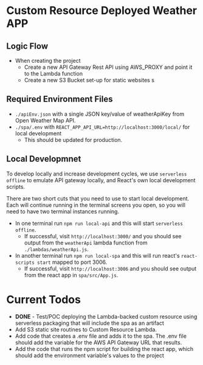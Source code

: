 # Custom Resource Deployed Weather APP

## Logic Flow
* When creating the project
    * Create a new API Gateway Rest API using AWS_PROXY and point it to the Lambda function
    * Create a new S3 Bucket set-up for static websites 
s
## Required Environment Files
* `./apiEnv.json` with a single JSON key/value of weatherApiKey from Open Weather Map API.
* `./spa/.env` with `REACT_APP_API_URL=http://localhost:3000/local/` for local development
    * This should be updated for production.  

## Local Developmnet 
To develop locally and increase development cycles, we use `serverless offline` to emulate API gateway locally, and React's own local development scripts. 

There are two short cuts that you need to use to start local development.  Each will continue running in the terminal screens you open, so you will need to have two terminal instances running.
* In one terminal run `npm run local-api` and this will start `serverless offline`. 
    * If successful, visit `http://localhost:3000/` and you should see output from the `weatherApi` lambda function from `./lambdas/weatherApi.js`. 
* In another terminal run `npm run local-spa` and this will run react's `react-scripts start` mapped to port 3006.  
    * If successful, visit `http://localhost:3006` and you should see output from the react app in `spa/src/App.js`. 


# Current Todos
* **DONE** - Test/POC deploying the Lambda-backed custom resource using serverless packaging that will include the spa as an artifact
* Add S3 static site routines to Custom Resource Lambda. 
* Add code that creates a .env file and adds it to the spa.  The .env file should add the variable for the AWS API Gateway URL that results.  
* Add the code that runs the npm script for building the react app, which should add the environment variable's values to the project
